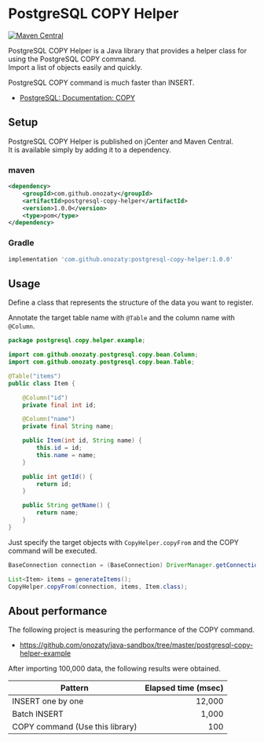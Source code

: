 # PostgreSQL COPY Helper

[![Maven Central](https://maven-badges.herokuapp.com/maven-central/com.github.onozaty/postgresql-copy-helper/badge.svg)](https://maven-badges.herokuapp.com/maven-central/com.github.onozaty/postgresql-copy-helper)

PostgreSQL COPY Helper is a Java library that provides a helper class for using the PostgreSQL COPY command.  
Import a list of objects easily and quickly.

PostgreSQL COPY command is much faster than INSERT.

* [PostgreSQL: Documentation: COPY](https://www.postgresql.org/docs/current/sql-copy.html)

## Setup

PostgreSQL COPY Helper is published on jCenter and Maven Central.  
It is available simply by adding it to a dependency.

### maven

```xml
<dependency>
	<groupId>com.github.onozaty</groupId>
	<artifactId>postgresql-copy-helper</artifactId>
	<version>1.0.0</version>
	<type>pom</type>
</dependency>
```

### Gradle

```groovy
implementation 'com.github.onozaty:postgresql-copy-helper:1.0.0'
```

## Usage

Define a class that represents the structure of the data you want to register.

Annotate the target table name with `@Table` and the column name with `@Column`.

```java
package postgresql.copy.helper.example;

import com.github.onozaty.postgresql.copy.bean.Column;
import com.github.onozaty.postgresql.copy.bean.Table;

@Table("items")
public class Item {

    @Column("id")
    private final int id;

    @Column("name")
    private final String name;

    public Item(int id, String name) {
        this.id = id;
        this.name = name;
    }

    public int getId() {
        return id;
    }

    public String getName() {
        return name;
    }
}
```

Just specify the target objects with `CopyHelper.copyFrom` and the COPY command will be executed.

```java
BaseConnection connection = (BaseConnection) DriverManager.getConnection(DATABASE_URL, DATABASE_USER, DATABASE_PASSWORD);

List<Item> items = generateItems();
CopyHelper.copyFrom(connection, items, Item.class);
```

## About performance

The following project is measuring the performance of the COPY command.

* https://github.com/onozaty/java-sandbox/tree/master/postgresql-copy-helper-example

After importing 100,000 data, the following results were obtained.

| Pattern | Elapsed time (msec) |
|---------|----------:|
| INSERT one by one | 12,000 |
| Batch INSERT | 1,000 |
| COPY command (Use this library) | 100 |
